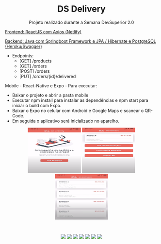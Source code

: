 <h1 align="center">DS Delivery</h1>
<p align="center">Projeto realizado durante a Semana DevSuperior 2.0</p>

[Frontend: ReactJS com Axios (Netlify)](https://devsuperior.netlify.app/)

[Backend: Java com Springboot Framework e JPA / Hibernate e PostgreSQL (Heroku/Swagger)](https://devsuperior-2021.herokuapp.com/swagger-ui.html)

- Endpoints:
  - [GET] /products
  - [GET] /orders
  - [POST] /orders
  - [PUT] /orders/{id}/delivered

Mobile - React-Native e Expo - Para executar:
- Baixar o projeto e abrir a pasta mobile
- Executar npm install para instalar as dependências e npm start para iniciar o build com Expo.
- Baixar o Expo no celular com Android e Google Maps e scanear o QR-Code.
- Em seguida o aplicativo será inicializado no aparelho.

<p align="center">
    <img src="https://github.com/wgcostta/dsdeliver-sds2/blob/main/assets/Home.png" height="150" width="175" alt="Logo da DS Delivery" />
    <img src="https://github.com/wgcostta/dsdeliver-sds2/blob/main/assets/OrderCard.png" height="150" width="175" alt="Logo da DS Delivery" />
    <img src="https://github.com/wgcostta/dsdeliver-sds2/blob/main/assets/OrderList.png" height="150" width="175" alt="Logo da DS Delivery" />
</p>

<br>

<p align="center">
  <img src="https://img.shields.io/static/v1?label=springboot&message=2.4.1&color=6AAD3D&style=flat-square&logo=spring"/>
  <img src="https://img.shields.io/static/v1?label=npm&message=6.14.9&color=C53534&style=flat-square&logo=npm"/>
  <img src="https://img.shields.io/static/v1?label=react&message=^17.0.1&color=61D9FB&style=flat-square&logo=react"/>
  <img src="https://img.shields.io/static/v1?label=react-native&message=0.63.2&color=61D9FB&style=flat-square&logo=react"/>
  <img src="https://img.shields.io/static/v1?label=expo&message=40.0.0&color=F2F2F2&style=flat-square&logo=expo"/>
  <img src="https://img.shields.io/static/v1?label=typescript&message=^4.1.3&color=2F74C0&style=flat-square&logo=typescript"/>
<a href="https://github.com/wgcostta" target="_new">
  <img src="https://img.shields.io/badge/-Wagner%20Costa-000000?style=flat-square&labelColor=000000&logo=github&logoColor=white"/>
</a>
</p>
